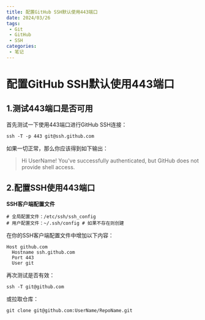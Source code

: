```yaml
---
title: 配置GitHub SSH默认使用443端口
date: 2024/03/26
tags:
 - Git
 - GitHub
 - SSH
categories:
 - 笔记
---
```


# 配置GitHub SSH默认使用443端口

## 1.测试443端口是否可用

首先测试一下使用443端口进行GitHub SSH连接：

```shell
ssh -T -p 443 git@ssh.github.com
```

如果一切正常，那么你应该得到如下输出：

> Hi UserName! You've successfully authenticated, but GitHub does not provide shell access.

## 2.配置SSH使用443端口

**SSH客户端配置文件**

```shell
# 全局配置文件：/etc/ssh/ssh_config
# 用户配置文件：~/.ssh/config # 如果不存在则创建
```

在你的SSH客户端配置文件中增加以下内容：

```
Host github.com
  Hostname ssh.github.com
  Port 443
  User git
```

再次测试是否有效：

```shell
ssh -T git@github.com
```

或拉取仓库：

```shell
git clone git@github.com:UserName/RepoName.git
```

